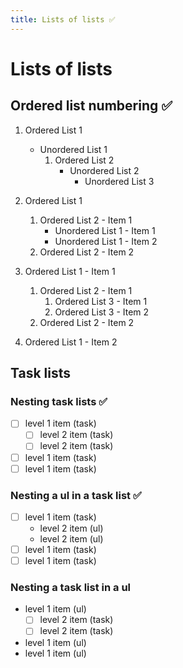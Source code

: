 ```yaml
---
title: Lists of lists ✅
---
```


# Lists of lists

## Ordered list numbering ✅

1. Ordered List 1
    * Unordered List 1
        1. Ordered List 2
            * Unordered List 2
                * Unordered List 3

1. Ordered List 1
    1. Ordered List 2 - Item 1
        * Unordered List 1 - Item 1
        * Unordered List 1 - Item 2
    2. Ordered List 2 - Item 2

1. Ordered List 1 - Item 1
    1. Ordered List 2 - Item 1
        1. Ordered List 3 - Item 1
        2. Ordered List 3 - Item 2
    2. Ordered List 2 - Item 2
2. Ordered List 1 - Item 2

## Task lists

### Nesting task lists ✅

 - [ ] level 1 item (task)
    - [ ] level 2 item (task)
    - [ ] level 2 item (task)
 - [ ] level 1 item (task)
 - [ ] level 1 item (task)

### Nesting a ul in a task list ✅

 - [ ] level 1 item (task)
    - level 2 item (ul)
    - level 2 item (ul)
 - [ ] level 1 item (task)
 - [ ] level 1 item (task)

### Nesting a task list in a ul

 - level 1 item (ul)
    - [ ] level 2 item (task)
    - [ ] level 2 item (task)
 - level 1 item (ul)
 - level 1 item (ul)
